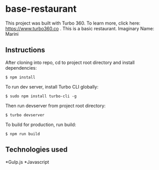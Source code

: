 # base-restaurant

This project was built with Turbo 360. To learn more, click here: https://www.turbo360.co . This is a basic restaurant. Imaginary Name: Marini

## Instructions
After cloning into repo, cd to project root directory and install dependencies:

```
$ npm install
```

To run dev server, install Turbo CLI globally:

```
$ sudo npm install turbo-cli -g
```

Then run devserver from project root directory:

```
$ turbo devserver
```

To build for production, run build:

```
$ npm run build
```
## Technologies used
*Gulp.js 
*Javascript
